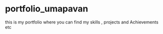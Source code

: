 # portfolio_umapavan
this is my portfolio where you can find my skills , projects and Achievements etc
